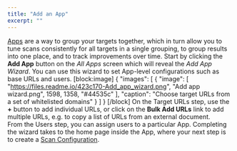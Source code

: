 ```yaml
---
title: "Add an App"
excerpt: ""
---
```

[Apps](doc:concepts#section-apps) are a way to group your targets together, which in turn allow you to tune scans consistently for all targets in a single grouping, to group results into one place, and to track improvements over time. Start by clicking the **Add App** button on the *All Apps* screen which will reveal the *Add App Wizard*. You can use this wizard to set App-level configurations such as base URLs and users.
[block:image]
{
  "images": [
    {
      "image": [
        "https://files.readme.io/423c170-Add_app_wizard.png",
        "Add app wizard.png",
        1598,
        1358,
        "#44535c"
      ],
      "caption": "Choose target URLs from a set of whitelisted domains"
    }
  ]
}
[/block]
On the Target URLs step, use the **+** button to add individual URLs, or click on the **Bulk Add URLs** link to add multiple URLs, e.g. to copy a list of URLs from an external document.  
From the Users step, you can assign users to a particular App. 
Completing the wizard takes to the home page inside the App, where your next step is to create a [Scan Configuration](doc:scan-configuration).